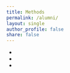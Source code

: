 ```yaml
---
title: Methods
permalink: /alumni/
layout: single
author_profile: false
share: false
---
```


* 
* 
* 
